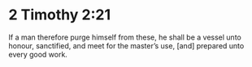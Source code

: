# 2 Timothy 2:21

If a man therefore purge himself from these, he shall be a vessel unto honour, sanctified, and meet for the master’s use, [and] prepared unto every good work.